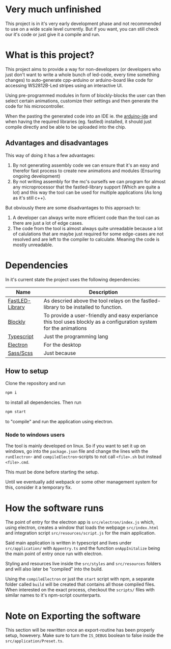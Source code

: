 # Very much unfinished
This project is in it's very early development phase and not recommended to use on a wide scale level currently. But if you want, you can still check our it's code or just give it a compile and run.

# What is this project?
This project aims to provide a way for non-developers (or developers who just don't want to write a whole bunch of led-code, every time something changes) to auto-generate cpp-arduino or arduino-board like code for accessing WS2812B-Led stripes using an interactive UI.

Using pre-programmed modules in form of blockly-blocks the user can then select certain animations, customize their settings and then generate the code for his microcontroller.

When the pasting the generated code into an IDE ie. the [arduino-ide](https://www.arduino.cc/en/software) and when having the required libraries (eg. fastled) installed, it should just compile directly and be able to be uploaded into the chip.

## Advantages and disadvantages

This way of doing it has a few advantages:

1. By not generating assembly code we can ensure that it's an easy and therefor fast process to create new animations and modules (Ensuring ongoing development)
2. By not writing assembly for the mc's ourselfs we can program for almost any microprocessor that the fastled-library support (Which are quite a lot) and this way the tool can be used for multiple applications (As long as it's still c++).

But obviously there are some disadvantages to this approach to:
1. A developer can always write more efficient code than the tool can as there are just a lot of edge cases.
2. The code from the tool is almost always quite unreadable because a lot of calulations that are maybe just required for some edge-cases are not resolved and are left to the compiler to calculate. Meaning the code is mostly unreadable.

# Dependencies

In it's current state the project uses the following dependencies:

|Name|Description|
|-|-|
|[FastLED-Library](https://www.arduino.cc/reference/en/libraries/fastled/)|As descried above the tool relays on the fastled-library to be installed to function.|
|[Blockly](https://developers.google.cn/blockly/)|To provide a user-friendly and easy experiance this tool uses blockly as a configuration system for the animations|
|[Typescript](https://www.typescriptlang.org/)|Just the programming lang|
|[Electron](https://www.electronjs.org/)|For the desktop|
|[Sass/Scss](https://sass-lang.com/)|Just because|

## How to setup

Clone the repository and run
```bash
npm i
```
to install all dependencies. Then run
```bash
npm start
```
to "compile" and run the application using electron.

### Node to windows users
The tool is mainly developed on linux.
So if you want to set it up on windows, go into the `package.json` file and change the lines with the `runElectron`- and `compileElectron`-scripts to not call `<file>.sh` but instead `<file>.cmd`.

This must be done before starting the setup.

Until we eventually add webpack or some other management system for this, consider it a temporary fix.

# How the software runs
The point of entry for the electron app is `src/electron/index.js` which, using electron, creates a window that loads the webpage `src/index.html` and integration script `src/resources/script.js` for the main application.

Said main application is written in typescript and lives under `src/application/` with `Appentry.ts` and the function `onAppInitalize` being the main point of entry once run with electron.

Styling and resources live inside the `src/styles` and `src/resources` folders and will also later be "compiled" into the build.

Using the `compileElectron` or just the `start` script with npm, a separate folder called `build` will be created that contains all those compiled files. When interested on the exact process, checkout the `scripts/` files with similar names to it's npm-script counterparts.

# Note on Exporting the software
This section will be rewritten once an export-routine has been properly setup, howevery.
Make sure to turn the `IS_DEBUG` boolean to false inside the `src/application/Preset.ts`.